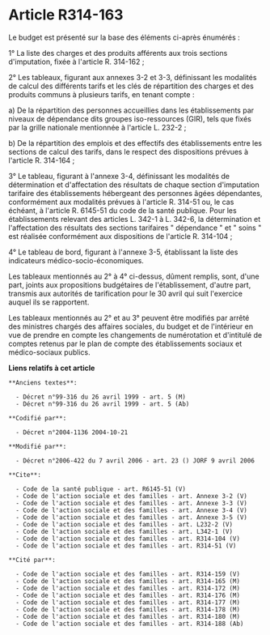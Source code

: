 # Article R314-163

Le budget est présenté sur la base des éléments ci-après énumérés : 

1° La liste des charges et des produits afférents aux trois sections d'imputation, fixée à l'article R. 314-162 ; 

2° Les tableaux, figurant aux annexes 3-2 et 3-3, définissant les modalités de calcul des différents tarifs et les clés de
répartition des charges et des produits communs à plusieurs tarifs, en tenant compte : 

a) De la répartition des personnes accueillies dans les établissements par niveaux de dépendance dits groupes iso-ressources
(GIR), tels que fixés par la grille nationale mentionnée à l'article L. 232-2 ; 

b) De la répartition des emplois et des effectifs des établissements entre les sections de calcul des tarifs, dans le respect
des dispositions prévues à l'article R. 314-164 ; 

3° Le tableau, figurant à l'annexe 3-4, définissant les modalités de détermination et d'affectation des résultats de chaque
section d'imputation tarifaire des établissements hébergeant des personnes âgées dépendantes, conformément aux modalités
prévues à l'article R. 314-51 ou, le cas échéant, à l'article R. 6145-51 du code de la santé publique. Pour les
établissements relevant des articles L. 342-1 à L. 342-6, la détermination et l'affectation des résultats des sections
tarifaires " dépendance " et " soins " est réalisée conformément aux dispositions de l'article R. 314-104 ; 

4° Le tableau de bord, figurant à l'annexe 3-5, établissant la liste des indicateurs médico-socio-économiques. 

Les tableaux mentionnés au 2° à 4° ci-dessus, dûment remplis, sont, d'une part, joints aux propositions budgétaires de
l'établissement, d'autre part, transmis aux autorités de tarification pour le 30 avril qui suit l'exercice auquel ils se
rapportent. 

Les tableaux mentionnés au 2° et au 3° peuvent être modifiés par arrêté des ministres chargés des affaires sociales, du
budget et de l'intérieur en vue de prendre en compte les changements de numérotation et d'intitulé de comptes retenus par le
plan de compte des établissements sociaux et médico-sociaux publics.

**Liens relatifs à cet article**

	**Anciens textes**:

	  - Décret n°99-316 du 26 avril 1999 - art. 5 (M)
	  - Décret n°99-316 du 26 avril 1999 - art. 5 (Ab)

	**Codifié par**:

	  - Décret n°2004-1136 2004-10-21

	**Modifié par**:

	  - Décret n°2006-422 du 7 avril 2006 - art. 23 () JORF 9 avril 2006

	**Cite**:

	  - Code de la santé publique - art. R6145-51 (V)
	  - Code de l'action sociale et des familles - art. Annexe 3-2 (V)
	  - Code de l'action sociale et des familles - art. Annexe 3-3 (V)
	  - Code de l'action sociale et des familles - art. Annexe 3-4 (V)
	  - Code de l'action sociale et des familles - art. Annexe 3-5 (V)
	  - Code de l'action sociale et des familles - art. L232-2 (V)
	  - Code de l'action sociale et des familles - art. L342-1 (V)
	  - Code de l'action sociale et des familles - art. R314-104 (V)
	  - Code de l'action sociale et des familles - art. R314-51 (V)

	**Cité par**:

	  - Code de l'action sociale et des familles - art. R314-159 (V)
	  - Code de l'action sociale et des familles - art. R314-165 (M)
	  - Code de l'action sociale et des familles - art. R314-172 (M)
	  - Code de l'action sociale et des familles - art. R314-176 (M)
	  - Code de l'action sociale et des familles - art. R314-177 (M)
	  - Code de l'action sociale et des familles - art. R314-178 (M)
	  - Code de l'action sociale et des familles - art. R314-180 (M)
	  - Code de l'action sociale et des familles - art. R314-188 (Ab)
